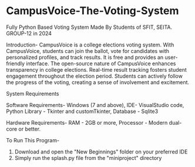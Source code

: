 # CampusVoice-The-Voting-System
Fully Python Based Voting System Made By Students of SFIT, SEITA. GROUP-12 in 2024

Introduction-
CampusVoice is a college elections voting system. With CampusVoice,
students can join the ballot, vote for candidates with personalized profiles,
and track results. It is free and provides an user-friendly interface. The
open-source nature of CampusVoice enhances transparency in college
elections. Real-time result tracking fosters student engagement throughout
the election period. Students can actively follow the progress of the
voting, creating a sense of involvement and excitement.

System Requirements

Software Requirements-
Windows (7 and above),
IDE- VisualStudio code,
Python Library - Tkinter and customTkinter,
Database - Sqlite3

Hardware Requirements-
RAM - 2GB or more,
Processor - Modern dual-core or better.

To Run This Program-
1) Download and open the "New Beginnings" folder on your preferred IDE
2) Simply run the splash.py file from the "miniproject" directory

